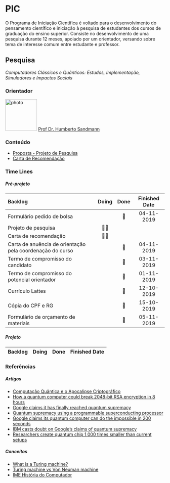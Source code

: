 # PIC

O Programa de Iniciação Científica é voltado para o desenvolvimento do pensamento científico e iniciação à pesquisa de estudantes dos cursos de graduação do ensino superior. Consiste no desenvolvimento de uma pesquisa durante 12 meses, apoiado por um orientador, versando sobre tema de interesse comum entre estudante e professor.

## Pesquisa
*Computadores Clássicos e Quânticos: Estudos, Implementação, Simuladores e Impactos Sociais*

### Orientador
<img src="https://avatars3.githubusercontent.com/u/20843348?s=460&v=4" alt="photo"
	title="Humberto Sandmann" width="100" height="100" />
 [Prof Dr. Humberto Sandmann](https://hsandmann.github.io)

### Conteúdo

- [Proposta  - Projeto de Pesquisa](https://www.sugarsync.com/pf/D4503280_09675952_675971)
- [Carta de Recomendação]()

### Time Lines 

##### Pré-projeto

|Backlog|Doing|Done|Finished Date|
|:-------------|:------:|:------:|:------:|
|Formulário pedido de bolsa||📄|04-11-2019|
|Projeto de pesquisa|✍🏽|||
|Carta de recomendação|✍🏽|||
|Carta de anuência de orientação pela coordenação do curso||📄|04-11-2019|
|Termo de compromisso do candidato||📄|03-11-2019|
|Termo de compromisso do potencial orientador||📄|01-11-2019|
|Currículo Lattes||📄|12-10-2019|
|Cópia do CPF e RG||📄|15-10-2019|
|Formulário de orçamento de materiais||📄|05-11-2019|

##### Projeto

|Backlog|Doing|Done|Finished Date|
|:-------------|:------:|:------:|:------:|


### Referências

##### Artigos

- [Computação Quântica e o Apocalipse Criptográfico](http://www.serpro.gov.br/menu/noticias/noticias-2019/computacao-quantica-apocalipse-criptografico-parte-1)
- [How a quantum computer could break 2048-bit RSA encryption in 8 hours](https://www.technologyreview.com/s/613596/how-a-quantum-computer-could-break-2048-bit-rsa-encryption-in-8-hours/?utm_medium=tr_social&utm_campaign=site_visitor.unpaid.engagement&utm_source=LinkedIn#Echobox=1572026558)
- [Google claims it has finally reached quantum supremacy](https://www.newscientist.com/article/2217347-google-claims-it-has-finally-reached-quantum-supremacy/)
- [Quantum supremacy using a programmable superconducting processor](https://www.nature.com/articles/s41586-019-1666-5)
- [Google claims its quantum computer can do the impossible in 200 seconds](https://edition.cnn.com/2019/10/23/tech/google-quantum-supremacy-scn/index.html)
- [IBM casts doubt on Google’s claims of quantum supremacy](https://www.sciencemag.org/news/2019/10/ibm-casts-doubt-googles-claims-quantum-supremacy)
- [Researchers create quantum chip 1,000 times smaller than current setups](https://phys.org/news/2019-10-quantum-chip-smaller-current-setups.html)

##### Conceitos

- [What is a Turing machine?](https://www.cl.cam.ac.uk/projects/raspberrypi/tutorials/turing-machine/one.html)
- [Turing machine vs Von Neuman machine](https://stackoverflow.com/questions/2782014/turing-machine-vs-von-neuman-machine)
- [IME História do Computador](https://www.ime.usp.br/~macmulti/historico/)

